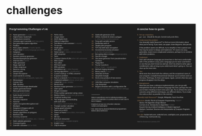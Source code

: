 # challenges

![list of challenges](https://github.com/shahar23/challenges/blob/master/programming%20challenges.jpg)
